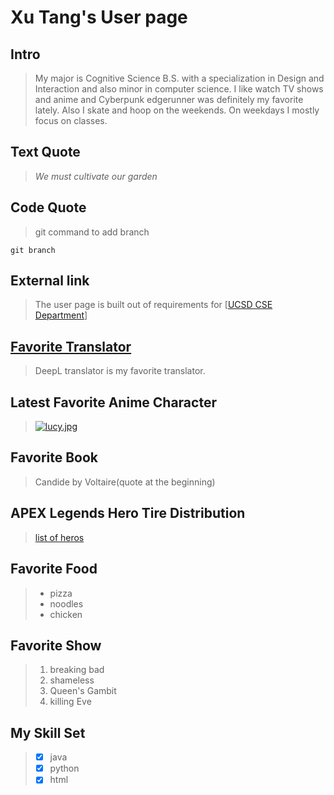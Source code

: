 # **Xu Tang's User page**
## Intro
>My major is Cognitive Science B.S. with a specialization in Design and Interaction and also minor in computer science. I like watch TV shows and anime and Cyberpunk edgerunner was definitely my favorite lately. Also I skate and hoop on the weekends. On weekdays I mostly focus on classes. 
## Text Quote
> *We must cultivate our garden*

## Code Quote
>git command to add branch

`git branch`
## External link
>The user page is built out of requirements for [[UCSD CSE Department](https://cse.ucsd.edu/)]

## [Favorite Translator](https://www.deepl.com/en/translator)
>DeepL translator is my favorite translator.
## Latest Favorite Anime Character
>[![lucy.jpg](https://i.postimg.cc/mrVJP4g1/lucy.jpg)](https://postimg.cc/JyDPF9JR)

## Favorite Book
>Candide by Voltaire(quote at the beginning)
## APEX Legends Hero Tire Distribution
>[list of heros](/relative.md)
## Favorite Food
>- pizza
>- noodles
>- chicken
## Favorite Show
>1. breaking bad
>2. shameless
>3. Queen's Gambit
>4. killing Eve
## My Skill Set
>- [x] java
>- [x] python
>- [x] html